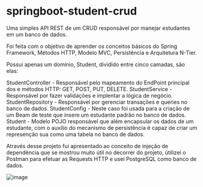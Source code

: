 # springboot-student-crud

Uma simples API REST de um CRUD responsável por manejar estudantes em um banco de dados.

Foi feita com o objetivo de aprender os conceitos básicos do Spring Framework, Métodos HTTP, Modelo MVC, Persistência e Arquitetura N-Tier.

Possui apenas um domínio, Student, dividido entre cinco camadas, são elas:

StudentController - Responsável pelo mapeamento do EndPoint principal dos e métodos HTTP: GET, POST, PUT, DELETE.
StudentService - Responsável por fazer validações e implentar a lógica de negócio.
StudentRepository - Responsável por gerenciar transações e queries no banco de dados.
StudentConfig - Neste caso foi usada para a criação de um Beam de teste que insere um estudante padrão no banco de dados.
Student - Modelo POJO responsável que além encapsular os dados de um estudante, com o auxílio do mecanismo de persistência é capaz de criar um represenção sua como uma tabela no banco de dados.

Através desse projeto fui apresentado ao conceito de injeção de dependência que se mostrou muito útil no decorrer do projeto, útilizei o Postman para efetuar as Requests HTTP e usei PostgreSQL como banco de dados.


![image](https://user-images.githubusercontent.com/87951363/206018286-ca4fae05-7180-4385-8ea9-c6e9aa9f71ff.png)
